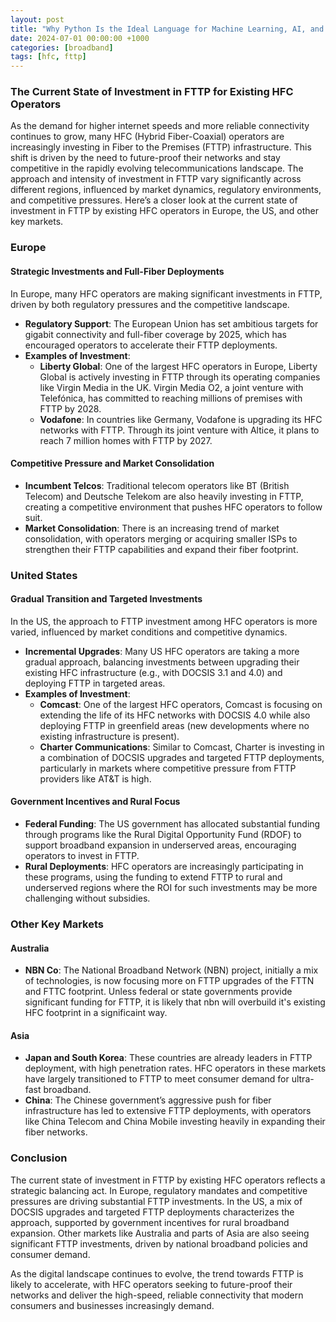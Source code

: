 ```yaml
---
layout: post
title: "Why Python Is the Ideal Language for Machine Learning, AI, and Data Science"
date: 2024-07-01 00:00:00 +1000
categories: [broadband]
tags: [hfc, fttp]
---
```


### The Current State of Investment in FTTP for Existing HFC Operators

As the demand for higher internet speeds and more reliable connectivity continues to grow, many HFC (Hybrid Fiber-Coaxial) operators are increasingly investing in Fiber to the Premises (FTTP) infrastructure. This shift is driven by the need to future-proof their networks and stay competitive in the rapidly evolving telecommunications landscape. The approach and intensity of investment in FTTP vary significantly across different regions, influenced by market dynamics, regulatory environments, and competitive pressures. Here’s a closer look at the current state of investment in FTTP by existing HFC operators in Europe, the US, and other key markets.

### Europe

#### Strategic Investments and Full-Fiber Deployments

In Europe, many HFC operators are making significant investments in FTTP, driven by both regulatory pressures and the competitive landscape.

- **Regulatory Support**: The European Union has set ambitious targets for gigabit connectivity and full-fiber coverage by 2025, which has encouraged operators to accelerate their FTTP deployments.
- **Examples of Investment**:
  - **Liberty Global**: One of the largest HFC operators in Europe, Liberty Global is actively investing in FTTP through its operating companies like Virgin Media in the UK. Virgin Media O2, a joint venture with Telefónica, has committed to reaching millions of premises with FTTP by 2028.
  - **Vodafone**: In countries like Germany, Vodafone is upgrading its HFC networks with FTTP. Through its joint venture with Altice, it plans to reach 7 million homes with FTTP by 2027.

#### Competitive Pressure and Market Consolidation

- **Incumbent Telcos**: Traditional telecom operators like BT (British Telecom) and Deutsche Telekom are also heavily investing in FTTP, creating a competitive environment that pushes HFC operators to follow suit.
- **Market Consolidation**: There is an increasing trend of market consolidation, with operators merging or acquiring smaller ISPs to strengthen their FTTP capabilities and expand their fiber footprint.

### United States

#### Gradual Transition and Targeted Investments

In the US, the approach to FTTP investment among HFC operators is more varied, influenced by market conditions and competitive dynamics.

- **Incremental Upgrades**: Many US HFC operators are taking a more gradual approach, balancing investments between upgrading their existing HFC infrastructure (e.g., with DOCSIS 3.1 and 4.0) and deploying FTTP in targeted areas.
- **Examples of Investment**:
  - **Comcast**: One of the largest HFC operators, Comcast is focusing on extending the life of its HFC networks with DOCSIS 4.0 while also deploying FTTP in greenfield areas (new developments where no existing infrastructure is present).
  - **Charter Communications**: Similar to Comcast, Charter is investing in a combination of DOCSIS upgrades and targeted FTTP deployments, particularly in markets where competitive pressure from FTTP providers like AT&T is high.

#### Government Incentives and Rural Focus

- **Federal Funding**: The US government has allocated substantial funding through programs like the Rural Digital Opportunity Fund (RDOF) to support broadband expansion in underserved areas, encouraging operators to invest in FTTP.
- **Rural Deployments**: HFC operators are increasingly participating in these programs, using the funding to extend FTTP to rural and underserved regions where the ROI for such investments may be more challenging without subsidies.

### Other Key Markets

#### Australia

- **NBN Co**: The National Broadband Network (NBN) project, initially a mix of technologies, is now focusing more on FTTP upgrades of the FTTN and FTTC footprint. Unless federal or state governments provide significant funding for FTTP, it is likely that nbn will overbuild it's existing HFC footprint in a significaint way.

#### Asia

- **Japan and South Korea**: These countries are already leaders in FTTP deployment, with high penetration rates. HFC operators in these markets have largely transitioned to FTTP to meet consumer demand for ultra-fast broadband.
- **China**: The Chinese government’s aggressive push for fiber infrastructure has led to extensive FTTP deployments, with operators like China Telecom and China Mobile investing heavily in expanding their fiber networks.

### Conclusion

The current state of investment in FTTP by existing HFC operators reflects a strategic balancing act. In Europe, regulatory mandates and competitive pressures are driving substantial FTTP investments. In the US, a mix of DOCSIS upgrades and targeted FTTP deployments characterizes the approach, supported by government incentives for rural broadband expansion. Other markets like Australia and parts of Asia are also seeing significant FTTP investments, driven by national broadband policies and consumer demand.

As the digital landscape continues to evolve, the trend towards FTTP is likely to accelerate, with HFC operators seeking to future-proof their networks and deliver the high-speed, reliable connectivity that modern consumers and businesses increasingly demand.
